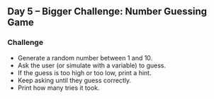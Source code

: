 ## Day 5 – Bigger Challenge: Number Guessing Game

### Challenge
- Generate a random number between 1 and 10.
- Ask the user (or simulate with a variable) to guess.
- If the guess is too high or too low, print a hint.
- Keep asking until they guess correctly.
- Print how many tries it took.

